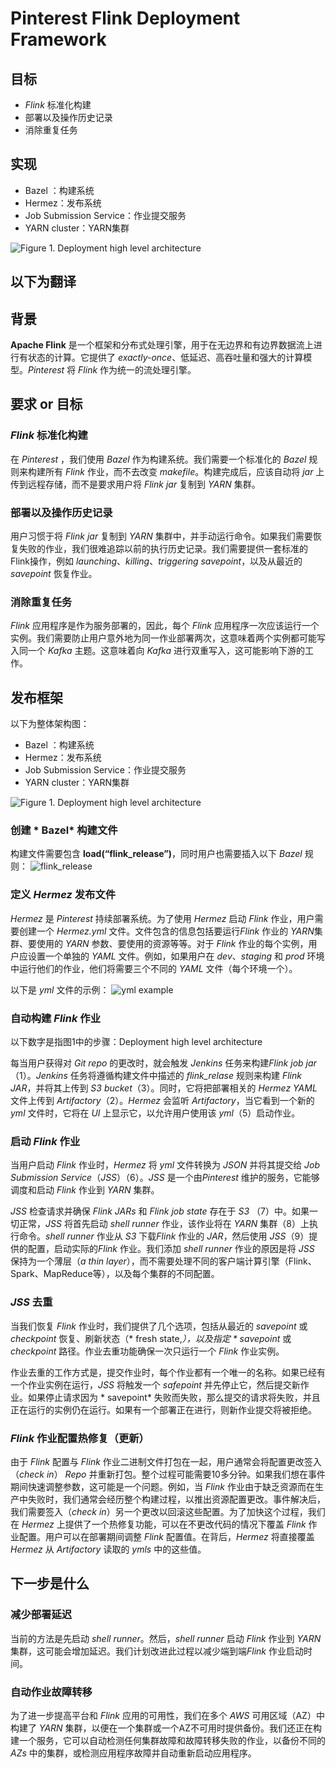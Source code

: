 # Pinterest Flink Deployment Framework

## 目标
* *Flink* 标准化构建
* 部署以及操作历史记录
* 消除重复任务

## 实现

* Bazel ：构建系统
* Hermez：发布系统
* Job Submission Service：作业提交服务
* YARN cluster：YARN集群

![Figure 1. Deployment high level architecture](https://miro.medium.com/max/1400/1*2SFdTktvUwn55nWq0-GtnQ.png)

以下为翻译
---

## 背景

**Apache Flink** 是一个框架和分布式处理引擎，用于在无边界和有边界数据流上进行有状态的计算。它提供了 *exactly-once*、低延迟、高吞吐量和强大的计算模型。*Pinterest* 将 *Flink* 作为统一的流处理引擎。

## 要求 or 目标
### *Flink* 标准化构建
在 *Pinterest* ，我们使用 *Bazel* 作为构建系统。我们需要一个标准化的 *Bazel* 规则来构建所有 *Flink* 作业，而不去改变 *makefile*。构建完成后，应该自动将 *jar* 上传到远程存储，而不是要求用户将 *Flink jar* 复制到 *YARN* 集群。

### 部署以及操作历史记录
用户习惯于将 *Flink jar* 复制到 *YARN* 集群中，并手动运行命令。如果我们需要恢复失败的作业，我们很难追踪以前的执行历史记录。我们需要提供一套标准的Flink操作，例如 *launching*、*killing*、*triggering savepoint*，以及从最近的 *savepoint* 恢复作业。

### 消除重复任务
*Flink* 应用程序是作为服务部署的，因此，每个 *Flink* 应用程序一次应该运行一个实例。我们需要防止用户意外地为同一作业部署两次，这意味着两个实例都可能写入同一个 *Kafka* 主题。这意味着向 *Kafka* 进行双重写入，这可能影响下游的工作。

## 发布框架
以下为整体架构图：

* Bazel ：构建系统
* Hermez：发布系统
* Job Submission Service：作业提交服务
* YARN cluster：YARN集群

![Figure 1. Deployment high level architecture](https://miro.medium.com/max/1400/1*2SFdTktvUwn55nWq0-GtnQ.png)

### 创建 * Bazel* 构建文件
构建文件需要包含 **load(“flink_release”)**，同时用户也需要插入以下 *Bazel* 规则：
![flink_release](https://miro.medium.com/max/1400/1*TiXBR32eOAEWMHm0WGu4iQ.png)

### 定义 *Hermez* 发布文件
*Hermez* 是 *Pinterest* 持续部署系统。为了使用 *Hermez* 启动 *Flink* 作业，用户需要创建一个 *Hermez.yml* 文件。文件包含的信息包括要运行*Flink* 作业的 *YARN*集群、要使用的 *YARN* 参数、要使用的资源等等。对于 *Flink* 作业的每个实例，用户应设置一个单独的 *YAML* 文件。例如，如果用户在 *dev*、*staging* 和 *prod* 环境中运行他们的作业，他们将需要三个不同的 *YAML* 文件（每个环境一个）。

以下是 *yml* 文件的示例：
![yml example](https://miro.medium.com/max/1400/1*uKWkaRG2ZWViz8EsGqyesA.png)

### 自动构建 *Flink* 作业
以下数字是指图1中的步骤：Deployment high level architecture

每当用户获得对 *Git repo* 的更改时，就会触发 *Jenkins* 任务来构建*Flink job jar*（1）。*Jenkins* 任务将遵循构建文件中描述的 *flink_relase* 规则来构建 *Flink JAR*，并将其上传到 *S3 bucket*（3）。同时，它将把部署相关的 *Hermez YAML* 文件上传到 *Artifactory*（2）。*Hermez* 会监听 *Artifactory*，当它看到一个新的 *yml* 文件时，它将在 *UI* 上显示它，以允许用户使用该 *yml*（5）启动作业。 

### 启动 *Flink* 作业
当用户启动 *Flink* 作业时，*Hermez* 将 *yml* 文件转换为 *JSON* 并将其提交给 *Job Submission Service*（*JSS*）（6）。*JSS* 是一个由*Pinterest* 维护的服务，它能够调度和启动 *Flink* 作业到 *YARN* 集群。

*JSS* 检查请求并确保 *Flink JARs* 和 *Flink job state* 存在于 *S3* （7）中。如果一切正常，*JSS* 将首先启动 *shell runner* 作业，该作业将在 *YARN* 集群（8）上执行命令。*shell runner* 作业从 *S3* 下载*Flink* 作业的 *JAR*，然后使用 *JSS*（9）提供的配置，启动实际的*Flink* 作业。我们添加 *shell runner* 作业的原因是将 *JSS* 保持为一个薄层（*a thin layer*），而不需要处理不同的客户端计算引擎（Flink、Spark、MapReduce等），以及每个集群的不同配置。

### *JSS* 去重
当我们恢复 *Flink* 作业时，我们提供了几个选项，包括从最近的 *savepoint* 或 *checkpoint* 恢复、刷新状态（* fresh state,*），以及指定 * savepoint* 或 *checkpoint* 路径。作业去重功能确保一次只运行一个 *Flink* 作业实例。

作业去重的工作方式是，提交作业时，每个作业都有一个唯一的名称。如果已经有一个作业实例在运行，*JSS* 将触发一个 *safepoint* 并先停止它，然后提交新作业。如果停止请求因为 * savepoint* 失败而失败，那么提交的请求将失败，并且正在运行的实例仍在运行。如果有一个部署正在进行，则新作业提交将被拒绝。

### *Flink* 作业配置热修复（更新）
由于 *Flink* 配置与 *Flink* 作业二进制文件打包在一起，用户通常会将配置更改签入（*check in*） *Repo* 并重新打包。整个过程可能需要10多分钟。如果我们想在事件期间快速调整参数，这可能是一个问题。例如，当 *Flink* 作业由于缺乏资源而在生产中失败时，我们通常会经历整个构建过程，以推出资源配置更改。事件解决后，我们需要签入（*check in*）另一个更改以回滚这些配置。为了加快这个过程，我们在 *Hermez* 上提供了一个热修复功能，可以在不更改代码的情况下覆盖 *Flink* 作业配置。用户可以在部署期间调整 *Flink* 配置值。在背后，*Hermez* 将直接覆盖 *Hermez* 从 *Artifactory* 读取的 *ymls* 中的这些值。

## 下一步是什么
### 减少部署延迟
当前的方法是先启动 *shell runner*。然后，*shell runner* 启动 *Flink* 作业到 *YARN* 集群，这可能会增加延迟。我们计划改进此过程以减少端到端*Flink* 作业启动时间。

### 自动作业故障转移
为了进一步提高平台和 *Flink* 应用的可用性，我们在多个 *AWS* 可用区域（AZ）中构建了 *YARN* 集群，以便在一个集群或一个AZ不可用时提供备份。我们还正在构建一个服务，它可以自动检测任何集群故障和故障转移失败的作业，以备份不同的 *AZs* 中的集群，或检测应用程序故障并自动重新启动应用程序。
